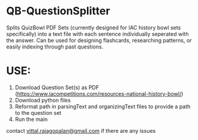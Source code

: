 # QB-QuestionSplitter
Splits QuizBowl PDF Sets (currently designed for IAC history bowl sets specifically) into a text file with each sentence individually seperated with the answer. Can be used for designing flashcards, researching patterns, or easily indexing through past questions.

# USE:
1. Download Question Set(s) as PDF (https://www.iacompetitions.com/resources-national-history-bowl/)
2. Download python files
3. Reformat path in parsingText and organizingText files to provide a path to the question set
4. Run the main

contact vittal.rajagopalan@gmail.com if there are any issues
